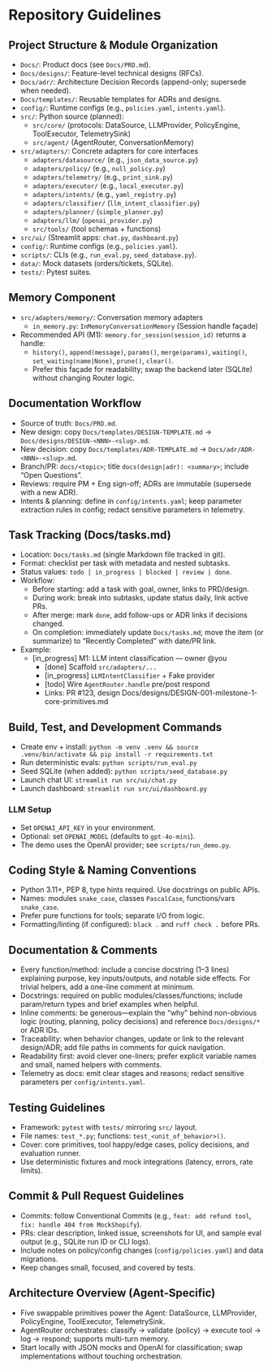 # Repository Guidelines

## Project Structure & Module Organization
- `Docs/`: Product docs (see `Docs/PRD.md`).
- `Docs/designs/`: Feature-level technical designs (RFCs).
- `Docs/adr/`: Architecture Decision Records (append-only; supersede when needed).
- `Docs/templates/`: Reusable templates for ADRs and designs.
- `config/`: Runtime configs (e.g., `policies.yaml`, `intents.yaml`).
- `src/`: Python source (planned):
  - `src/core/` (protocols: DataSource, LLMProvider, PolicyEngine, ToolExecutor, TelemetrySink)
  - `src/agent/` (AgentRouter, ConversationMemory)
- `src/adapters/`: Concrete adapters for core interfaces
  - `adapters/datasource/` (e.g., `json_data_source.py`)
  - `adapters/policy/` (e.g., `null_policy.py`)
  - `adapters/telemetry/` (e.g., `print_sink.py`)
  - `adapters/executor/` (e.g., `local_executor.py`)
  - `adapters/intents/` (e.g., `yaml_registry.py`)
  - `adapters/classifier/` (`llm_intent_classifier.py`)
  - `adapters/planner/` (`simple_planner.py`)
  - `adapters/llm/` (`openai_provider.py`)
  - `src/tools/` (tool schemas + functions)
- `src/ui/` (Streamlit apps: `chat.py`, `dashboard.py`)
- `config/`: Runtime configs (e.g., `policies.yaml`).
- `scripts/`: CLIs (e.g., `run_eval.py`, `seed_database.py`).
- `data/`: Mock datasets (orders/tickets, SQLite).
- `tests/`: Pytest suites.
  
## Memory Component
- `src/adapters/memory/`: Conversation memory adapters
  - `in_memory.py`: `InMemoryConversationMemory` (Session handle façade)
- Recommended API (M1): `memory.for_session(session_id)` returns a handle:
  - `history()`, `append(message)`, `params()`, `merge(params)`, `waiting()`, `set_waiting(name|None)`, `prune()`, `clear()`.
  - Prefer this façade for readability; swap the backend later (SQLite) without changing Router logic.

## Documentation Workflow
- Source of truth: `Docs/PRD.md`.
- New design: copy `Docs/templates/DESIGN-TEMPLATE.md` → `Docs/designs/DESIGN-<NNN>-<slug>.md`.
- New decision: copy `Docs/templates/ADR-TEMPLATE.md` → `Docs/adr/ADR-<NNN>-<slug>.md`.
- Branch/PR: `docs/<topic>`; title `docs(design|adr): <summary>`; include “Open Questions”.
- Reviews: require PM + Eng sign-off; ADRs are immutable (supersede with a new ADR).
- Intents & planning: define in `config/intents.yaml`; keep parameter extraction rules in config; redact sensitive parameters in telemetry.

## Task Tracking (Docs/tasks.md)
- Location: `Docs/tasks.md` (single Markdown file tracked in git).
- Format: checklist per task with metadata and nested subtasks.
- Status values: `todo | in_progress | blocked | review | done`.
- Workflow:
  - Before starting: add a task with goal, owner, links to PRD/design.
  - During work: break into subtasks, update status daily, link active PRs.
  - After merge: mark `done`, add follow-ups or ADR links if decisions changed.
  - On completion: immediately update `Docs/tasks.md`; move the item (or summarize) to “Recently Completed” with date/PR link.
- Example:
  - [in_progress] M1: LLM intent classification — owner @you
    - [done] Scaffold `src/adapters/...`
    - [in_progress] `LLMIntentClassifier` + Fake provider
    - [todo] Wire `AgentRouter.handle` pre/post respond
    - Links: PR #123, design Docs/designs/DESIGN-001-milestone-1-core-primitives.md

## Build, Test, and Development Commands
- Create env + install: `python -m venv .venv && source .venv/bin/activate && pip install -r requirements.txt`
- Run deterministic evals: `python scripts/run_eval.py`
- Seed SQLite (when added): `python scripts/seed_database.py`
- Launch chat UI: `streamlit run src/ui/chat.py`
- Launch dashboard: `streamlit run src/ui/dashboard.py`

### LLM Setup
- Set `OPENAI_API_KEY` in your environment.
- Optional: set `OPENAI_MODEL` (defaults to `gpt-4o-mini`).
- The demo uses the OpenAI provider; see `scripts/run_demo.py`.

## Coding Style & Naming Conventions
- Python 3.11+, PEP 8, type hints required. Use docstrings on public APIs.
- Names: modules `snake_case`, classes `PascalCase`, functions/vars `snake_case`.
- Prefer pure functions for tools; separate I/O from logic.
- Formatting/linting (if configured): `black .` and `ruff check .` before PRs.

## Documentation & Comments
- Every function/method: include a concise docstring (1–3 lines) explaining purpose, key inputs/outputs, and notable side effects. For trivial helpers, add a one-line comment at minimum.
- Docstrings: required on public modules/classes/functions; include param/return types and brief examples when helpful.
- Inline comments: be generous—explain the “why” behind non-obvious logic (routing, planning, policy decisions) and reference `Docs/designs/*` or ADR IDs.
- Traceability: when behavior changes, update or link to the relevant design/ADR; add file paths in comments for quick navigation.
- Readability first: avoid clever one-liners; prefer explicit variable names and small, named helpers with comments.
- Telemetry as docs: emit clear stages and reasons; redact sensitive parameters per `config/intents.yaml`.

## Testing Guidelines
- Framework: `pytest` with `tests/` mirroring `src/` layout.
- File names: `test_*.py`; functions: `test_<unit_of_behavior>()`.
- Cover: core primitives, tool happy/edge cases, policy decisions, and evaluation runner.
- Use deterministic fixtures and mock integrations (latency, errors, rate limits).

## Commit & Pull Request Guidelines
- Commits: follow Conventional Commits (e.g., `feat: add refund tool`, `fix: handle 404 from MockShopify`).
- PRs: clear description, linked issue, screenshots for UI, and sample eval output (e.g., SQLite run ID or CLI logs).
- Include notes on policy/config changes (`config/policies.yaml`) and data migrations.
- Keep changes small, focused, and covered by tests.

## Architecture Overview (Agent-Specific)
- Five swappable primitives power the Agent: DataSource, LLMProvider, PolicyEngine, ToolExecutor, TelemetrySink.
- AgentRouter orchestrates: classify → validate (policy) → execute tool → log → respond; supports multi-turn memory.
- Start locally with JSON mocks and OpenAI for classification; swap implementations without touching orchestration.
